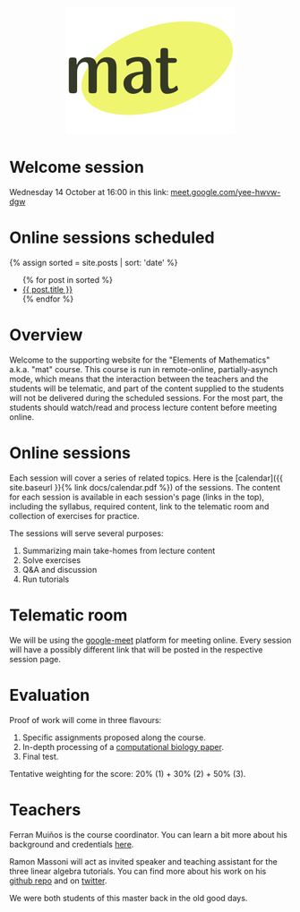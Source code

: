 <p align="center">
  <img src="images/logo-mat.png" alt="MAT's logo"/>
</p>


# Welcome session 

Wednesday 14 October at 16:00 in this link: [meet.google.com/yee-hwvw-dgw](https://meet.google.com/yee-hwvw-dgw)


# Online sessions scheduled

{% assign sorted = site.posts | sort: 'date' %}
<ul>
  {% for post in sorted %}
    <li>
      <a href="{{site.baseurl}}{{ post.url }}">{{ post.title }}</a>
    </li>
  {% endfor %}
</ul>


# Overview

Welcome to the supporting website for the "Elements of Mathematics" a.k.a. "mat" course. This course is run in remote-online, 
partially-asynch mode, which means that the interaction between the teachers and the students will be telematic, and part 
of the content supplied to the students will not be delivered during the scheduled sessions. For the most part, the 
students should watch/read and process lecture content before meeting online.


# Online sessions

Each session will cover a series of related topics. Here is the [calendar]({{ site.baseurl }}{% link docs/calendar.pdf %})
of the sessions. The content for each session is available in each session's page (links in the top), including 
the syllabus, required content, link to the telematic room and collection of exercises for practice.

The sessions will serve several purposes:

1. Summarizing main take-homes from lecture content
2. Solve exercises
3. Q&A and discussion
4. Run tutorials


# Telematic room

We will be using the [google-meet](https://meet.google.com/) platform for meeting online. Every session will have a 
possibly different link that will be posted in the respective session page.


# Evaluation

Proof of work will come in three flavours:

1. Specific assignments proposed along the course.
2. In-depth processing of a [computational biology paper](https://random-computational-biology-papers.org).
3. Final test.

Tentative weighting for the score: 20% (1) + 30% (2) + 50% (3).

# Teachers

Ferran Muiños is the course coordinator. You can learn a bit more about his background and credentials 
[here](https://www.upf.edu/web/bioinformatics/entry/-/-/ferran_muinos-irbbarcelona_org/adscripcion/ferran-mui%C3%B1os).

Ramon Massoni will act as invited speaker and teaching assistant for the three linear algebra tutorials. 
You can find more about his work on his [github repo](https://github.com/massonix) and on [twitter](https://twitter.com/rmassonix).

We were both students of this master back in the old good days.
